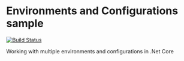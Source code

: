 # Environments and Configurations sample
[![Build Status](https://travis-ci.org/sergiormg/ConfigurationNetCore2.svg?branch=master)](https://travis-ci.org/sergiormg/ConfigurationNetCore2)

Working with multiple environments and configurations in .Net Core
